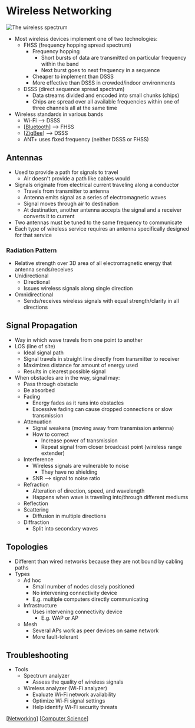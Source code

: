 # Wireless Networking

![The wireless spectrum](/assets/second-brain/2020-10-17-14-52-20.png)

- Most wireless devices implement one of two technologies:
  - FHSS (frequency hopping spread spectrum)
    - Frequency hopping
      - Short bursts of data are transmitted on particular frequency within the band
      - Next burst goes to next frequency in a sequence
    - Cheaper to implement than DSSS
    - More effective than DSSS in crowded/indoor environments
  - DSSS (direct sequence spread spectrum)
    - Data streams divided and encoded into small chunks (chips)
    - Chips are spread over all available frequencies within one of three channels all at the same time
- Wireless standards in various bands
  - Wi-Fi --> DSSS
  - [[Bluetooth]] --> FHSS
  - [[ZigBee]] --> DSSS
  - ANT+ uses fixed frequency (neither DSSS or FHSS)

## Antennas

- Used to provide a path for signals to travel
  - Air doesn't provide a path like cables would
- Signals originate from electrical current traveling along a conductor
  - Travels from transmitter to antenna
  - Antenna emits signal as a series of electromagnetic waves
  - Signal moves through air to destination
  - At destination, another antenna accepts the signal and a receiver converts it to current
- Two antennas must be tuned to the same frequency to communicate
- Each type of wireless service requires an antenna specifically designed for that service

### Radiation Pattern

- Relative strength over 3D area of all electromagnetic energy that antenna sends/receives
- Unidirectional
  - Directional
  - Issues wireless signals along single direction
- Omnidirectional
  - Sends/receives wireless signals with equal strength/clarity in all directions

## Signal Propagation

- Way in which wave travels from one point to another
- LOS (line of site)
  - Ideal signal path
  - Signal travels in straight line directly from transmitter to receiver
  - Maximizes distance for amount of energy used
  - Results in clearest possible signal
- When obstacles are in the way, signal may:
  - Pass through obstacle
  - Be absorbed
  - Fading
    - Energy fades as it runs into obstacles
    - Excessive fading can cause dropped connections or slow transmission
  - Attenuation
    - Signal weakens (moving away from transmission antenna)
    - How to correct
      - Increase power of transmission
      - Repeat signal from closer broadcast point (wireless range extender)
  - Interference
    - Wireless signals are vulnerable to noise
      - They have no shielding
    - SNR --> signal to noise ratio
  - Refraction
    - Alteration of direction, speed, and wavelength
    - Happens when wave is traveling into/through different mediums
  - Reflection
  - Scattering
    - Diffusion in multiple directions
  - Diffraction
    - Split into secondary waves

## Topologies

- Different than wired networks because they are not bound by cabling paths
- Types
  - Ad hoc
    - Small number of nodes closely positioned
    - No intervening connectivity device
    - E.g. multiple computers directly communicating
  - Infrastructure
    - Uses intervening connectivity device
      - E.g. WAP or AP
  - Mesh
    - Several APs work as peer devices on same network
    - More fault-tolerant

## Troubleshooting

- Tools
  - Spectrum analyzer
    - Assess the quality of wireless signals
  - Wireless analyzer (Wi-Fi analyzer)
    - Evaluate Wi-Fi network availability
    - Optimize Wi-Fi signal settings
    - Help identify Wi-Fi security threats

[[Networking]] [[Computer Science]]

[//begin]: # "Autogenerated link references for markdown compatibility"
[Bluetooth]: bluetooth "Bluetooth"
[ZigBee]: zigbee "ZigBee"
[Networking]: networking "Networking"
[Computer Science]: computer-science "Computer Science"
[//end]: # "Autogenerated link references"